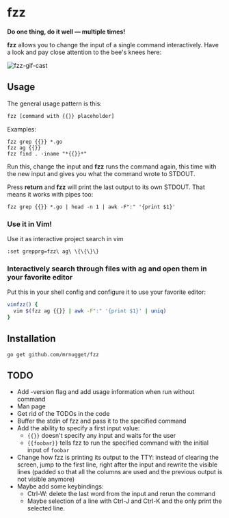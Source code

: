 # fzz

**Do one thing, do it well — multiple times!**

**fzz** allows you to change the input of a single command interactively. Have a
look and pay close attention to the bee's knees here:

![fzz-gif-cast](http://recordit.co/FCnvkoyAKV.gif)

## Usage

The general usage pattern is this:

```bash
fzz [command with {{}} placeholder]
```

Examples:

```
fzz grep {{}} *.go
fzz ag {{}}
fzz find . -iname "*{{}}*"
```

Run this, change the input and **fzz** runs the command again, this time with the
new input and gives you what the command wrote to STDOUT.

Press **return** and **fzz** will print the last output to its own STDOUT.
That means it works with pipes too:

```
fzz grep {{}} *.go | head -n 1 | awk -F":" '{print $1}'
```

### Use it in Vim!

Use it as interactive project search in vim

```
:set grepprg=fzz\ ag\ \{\{\}\}
```

### Interactively search through files with ag and open them in your favorite editor

Put this in your shell config and configure it to use your favorite editor:

```bash
vimfzz() {
  vim $(fzz ag {{}} | awk -F":" '{print $1}' | uniq)
}
```

## Installation

```
go get github.com/mrnugget/fzz
```


## TODO

* Add -version flag and add usage information when run without command
* Man page
* Get rid of the TODOs in the code
* Buffer the stdin of fzz and pass it to the specified command
* Add the ability to specify a first input value:
  * `{{}}` doesn't specify any input and waits for the user
  * `{{foobar}}` tells fzz to run the specified command with the initial input
    of `foobar`
* Change how fzz is printing its output to the TTY: instead of clearing the
  screen, jump to the first line, right after the input and rewrite the visible
  lines (padded so that all the columns are used and the previous output is not
  visible anymore)
* Maybe add some keybindings:
  * Ctrl-W: delete the last word from the input and rerun the command
  * Maybe selection of a line with Ctrl-J and Ctrl-K and the only print the
    selected line.


